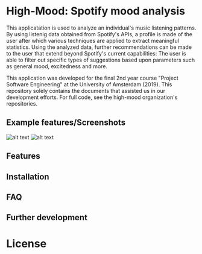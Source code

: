 # High-Mood: Spotify mood analysis

This applicatation is used to analyze an individual's music listening patterns. By using listenig data obtained from Spotify's APIs, a profile is made of the user after which various techniques are applied to extract meaningful statistics. Using the analyzed data, further recommendations can be made to the user that extend beyond Spotify's current capabilities: The user is able to filter out specific types of suggestions based upon parameters such as general mood, excitedness and more.

This application was developed for the final 2nd year course "Project Software Engineering" at the University of Amsterdam (2019). This repository solely contains the documents that assisted us in our development efforts. For full code, see the high-mood organization's repositories. 

## Example features/Screenshots

![alt text](1 "Logo Title Text 1")
![alt text](2 "Logo Title Text 1")

## Features


## Installation

## FAQ

## Further development

# License
